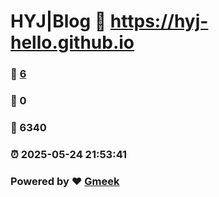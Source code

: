# HYJ|Blog :link: https://hyj-hello.github.io 
### :page_facing_up: [6](https://hyj-hello.github.io/tag.html) 
### :speech_balloon: 0 
### :hibiscus: 6340 
### :alarm_clock: 2025-05-24 21:53:41 
### Powered by :heart: [Gmeek](https://github.com/Meekdai/Gmeek)
